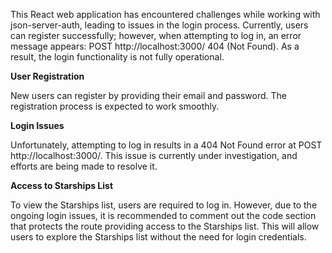 This React web application has encountered challenges while working with json-server-auth, leading to issues in the login process. Currently, users can register successfully; however, when attempting to log in, an error message appears: POST http://localhost:3000/ 404 (Not Found). As a result, the login functionality is not fully operational.

**User Registration**

New users can register by providing their email and password. The registration process is expected to work smoothly.

**Login Issues**

Unfortunately, attempting to log in results in a 404 Not Found error at POST http://localhost:3000/. This issue is currently under investigation, and efforts are being made to resolve it.

**Access to Starships List**

To view the Starships list, users are required to log in. However, due to the ongoing login issues, it is recommended to comment out the code section that protects the route providing access to the Starships list. This will allow users to explore the Starships list without the need for login credentials.
